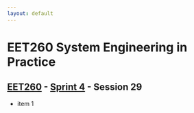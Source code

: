 ```yaml
---
layout: default
---
```


# EET260 System Engineering in Practice

## [EET260](../../) - [Sprint 4](../) - Session 29

- item 1
